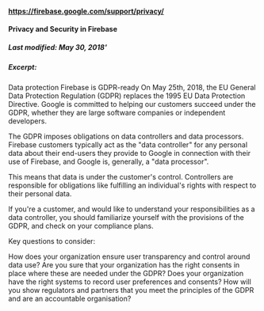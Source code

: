 #### https://firebase.google.com/support/privacy/
#### Privacy and Security in Firebase
##### Last modified: May 30, 2018'

##### Excerpt: 
Data protection
Firebase is GDPR-ready
On May 25th, 2018, the EU General Data Protection Regulation (GDPR) replaces the 1995 EU Data Protection Directive. Google is committed to helping our customers succeed under the GDPR, whether they are large software companies or independent developers.

The GDPR imposes obligations on data controllers and data processors. Firebase customers typically act as the "data controller" for any personal data about their end-users they provide to Google in connection with their use of Firebase, and Google is, generally, a "data processor".

This means that data is under the customer's control. Controllers are responsible for obligations like fulfilling an individual's rights with respect to their personal data.

If you're a customer, and would like to understand your responsibilities as a data controller, you should familiarize yourself with the provisions of the GDPR, and check on your compliance plans.

Key questions to consider:

How does your organization ensure user transparency and control around data use?
Are you sure that your organization has the right consents in place where these are needed under the GDPR?
Does your organization have the right systems to record user preferences and consents?
How will you show regulators and partners that you meet the principles of the GDPR and are an accountable organisation?
